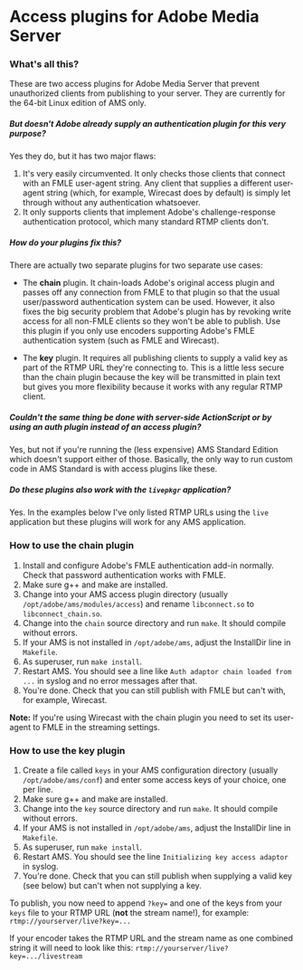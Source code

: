 # Access plugins for Adobe Media Server

### What's all this?
These are two access plugins for Adobe Media Server that prevent unauthorized clients from publishing to your server. They are currently for the 64-bit Linux edition of AMS only.

##### But doesn't Adobe already supply an authentication plugin for this very purpose?
Yes they do, but it has two major flaws:

1. It's very easily circumvented. It only checks those clients that connect with an FMLE user-agent string. Any client that supplies a different user-agent string (which, for example, Wirecast does by default) is simply let through without any authentication whatsoever.
2. It only supports clients that implement Adobe's challenge-response authentication protocol, which many standard RTMP clients don't.

##### How do your plugins fix this?
There are actually two separate plugins for two separate use cases:
* The **chain** plugin. It chain-loads Adobe's original access plugin and passes off any connection from FMLE to that plugin so that the usual user/password authentication system can be used. However, it also fixes the big security problem that Adobe's plugin has by revoking write access for all non-FMLE clients so they won't be able to publish. Use this plugin if you only use encoders supporting Adobe's FMLE authentication system (such as FMLE and Wirecast).

* The **key** plugin. It requires all publishing clients to supply a valid key as part of the RTMP URL they're connecting to. This is a little less secure than the chain plugin because the key will be transmitted in plain text but gives you more flexibility because it works with any regular RTMP client.

##### Couldn't the same thing be done with server-side ActionScript or by using an auth plugin instead of an access plugin?
Yes, but not if you're running the (less expensive) AMS Standard Edition which doesn't support either of those. Basically, the only way to run custom code in AMS Standard is with access plugins like these.

##### Do these plugins also work with the `livepkgr` application?
Yes. In the examples below I've only listed RTMP URLs using the `live` application but these plugins will work for any AMS application.

### How to use the chain plugin

1. Install and configure Adobe's FMLE authentication add-in normally. Check that password authentication works with FMLE.
2. Make sure g++ and make are installed.
3. Change into your AMS access plugin directory (usually `/opt/adobe/ams/modules/access`) and rename `libconnect.so` to `libconnect_chain.so`.
4. Change into the `chain` source directory and run `make`. It should compile without errors.
5. If your AMS is not installed in `/opt/adobe/ams`, adjust the InstallDir line in `Makefile`.
6. As superuser, run `make install`.
7. Restart AMS. You should see a line like `Auth adaptor chain loaded from ...` in syslog and no error messages after that.
8. You're done. Check that you can still publish with FMLE but can't with, for example, Wirecast.

**Note:** If you're using Wirecast with the chain plugin you need to set its user-agent to FMLE in the streaming settings.

### How to use the key plugin

1. Create a file called `keys` in your AMS configuration directory (usually `/opt/adobe/ams/conf`) and enter some access keys of your choice, one per line.
2. Make sure g++ and make are installed.
3. Change into the `key` source directory and run `make`. It should compile without errors.
4. If your AMS is not installed in `/opt/adobe/ams`, adjust the InstallDir line in `Makefile`.
5. As superuser, run `make install`.
6. Restart AMS. You should see the line `Initializing key access adaptor` in syslog.
7. You're done. Check that you can still publish when supplying a valid key (see below) but can't when not supplying a key.

To publish, you now need to append `?key=` and one of the keys from your `keys` file to your RTMP URL (**not** the stream name!), for example: `rtmp://yourserver/live?key=...`

If your encoder takes the RTMP URL and the stream name as one combined string it will need to look like this: `rtmp://yourserver/live?key=.../livestream`

